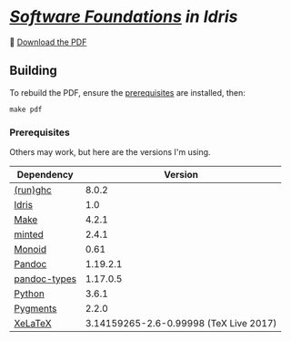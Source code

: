 # _[Software Foundations][SF] in Idris_

:book: [Download the PDF][PDF]


## Building

To rebuild the PDF, ensure the [prerequisites][prereqs] are installed, then:

```fish
make pdf
```


### Prerequisites

Others may work, but here are the versions I'm using.

| Dependency       |                                Version |
|------------------|----------------------------------------|
| [(run)ghc][GHC]  |                                  8.0.2 |
| [Idris][]        |                                    1.0 |
| [Make][]         |                                  4.2.1 |
| [minted][]       |                                  2.4.1 |
| [Monoid][]       |                                   0.61 |
| [Pandoc][]       |                               1.19.2.1 |
| [pandoc-types][] |                               1.17.0.5 |
| [Python][]       |                                  3.6.1 |
| [Pygments][]     |                                  2.2.0 |
| [XeLaTeX][]      | 3.14159265-2.6-0.99998 (TeX Live 2017) |


<!-- Named Links -->

[SF]: http://www.cis.upenn.edu/%7Ebcpierce/sf/current/index.html
[PDF]: https://idris-hackers.github.io/software-foundations/pdf/sf-idris-2016.pdf
[prereqs]: #prerequisites
[GHC]: https://www.haskell.org/ghc/
[Idris]: https://www.idris-lang.org
[Make]: https://www.gnu.org/software/make/
[minted]: http://www.ctan.org/pkg/minted
[Monoid]: http://larsenwork.com/monoid/
[Pandoc]: http://pandoc.org
[pandoc-types]: https://github.com/jgm/pandoc-types
[Python]: https://www.python.org
[Pygments]: http://pygments.org
[XeLaTeX]: http://tug.org/xetex/
